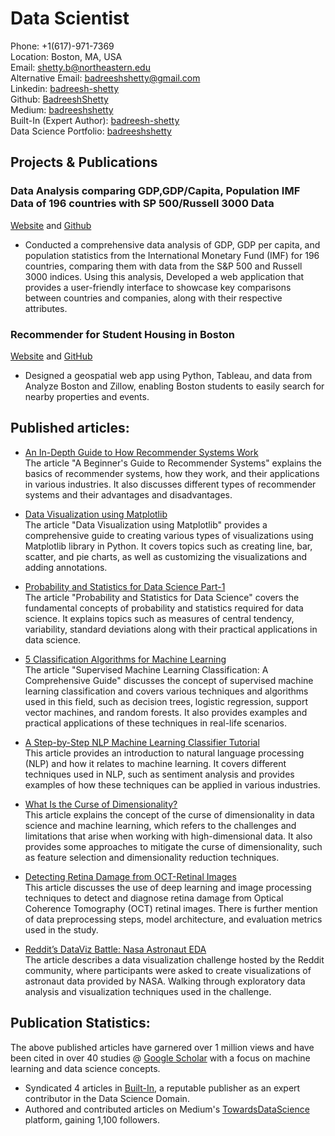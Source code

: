 # Data Scientist

Phone: +1(617)-971-7369 \
Location: Boston, MA, USA \
Email: <shetty.b@northeastern.edu> \
Alternative Email: <badreeshshetty@gmail.com> \
Linkedin: [badreesh-shetty](https://www.linkedin.com/in/badreesh-shetty/)    
Github: [BadreeshShetty](https://github.com/BadreeshShetty) \
Medium: [badreeshshetty](https://medium.com/@badreeshshetty) \
Built-In (Expert Author): [badreesh-shetty](https://builtin.com/authors/badreesh-shetty) \
Data Science Portfolio: [badreeshshetty](https://www.datascienceportfol.io/badreeshshetty)

             

## Projects & Publications

### Data Analysis comparing GDP,GDP/Capita, Population IMF Data of 196 countries with SP 500/Russell 3000 Data
[Website](https://badreeshshetty-gdp-ceo-check-app-xxsa6n.streamlit.app/) and [Github](https://github.com/BadreeshShetty/GDP-CEO-Check)
- Conducted a comprehensive data analysis of GDP, GDP per capita, and population statistics from the International Monetary Fund (IMF) for 196 countries, comparing them with data from the S&P 500 and Russell 3000 indices. Using this analysis, Developed a web application that provides a user-friendly interface to showcase key comparisons between countries and companies, along with their respective attributes.

### Recommender for Student Housing in Boston
[Website](https://badreeshshetty-housing-streamlit-heroku-viz-app-3u7yj7.streamlit.app/) and [GitHub](https://github.com/BadreeshShetty/Housing-Streamlit-Heroku)
- Designed a geospatial web app using Python, Tableau, and data from Analyze Boston and Zillow, enabling Boston students to easily search for nearby properties and events.


## Published articles:
- [An In-Depth Guide to How Recommender Systems Work](https://builtin.com/data-science/recommender-systems) \
The article "A Beginner's Guide to Recommender Systems" explains the basics of recommender systems, how they work, and their applications in various industries. It also discusses different types of recommender systems and their advantages and disadvantages.

- [Data Visualization using Matplotlib](https://medium.com/towards-data-science/data-visualization-using-matplotlib-16f1aae5ce70) \
The article "Data Visualization using Matplotlib" provides a comprehensive guide to creating various types of visualizations using Matplotlib library in Python. It covers topics such as creating line, bar, scatter, and pie charts, as well as customizing the visualizations and adding annotations.

- [Probability and Statistics for Data Science Part-1](https://medium.com/towards-data-science/probability-and-statistics-for-data-science-part-1-3eed6051c40d) \
The article "Probability and Statistics for Data Science" covers the fundamental concepts of probability and statistics required for data science. It explains topics such as measures of central tendency, variability, standard deviations along with their practical applications in data science.

- [5 Classification Algorithms for Machine Learning](https://builtin.com/data-science/supervised-machine-learning-classification) \
The article "Supervised Machine Learning Classification: A Comprehensive Guide" discusses the concept of supervised machine learning classification and covers various techniques and algorithms used in this field, such as decision trees, logistic regression, support vector machines, and random forests. It also provides examples and practical applications of these techniques in real-life scenarios.

- [A Step-by-Step NLP Machine Learning Classifier Tutorial](https://builtin.com/machine-learning/nlp-machine-learning) \
This article provides an introduction to natural language processing (NLP) and how it relates to machine learning. It covers different techniques used in NLP, such as sentiment analysis and provides examples of how these techniques can be applied in various industries.

- [What Is the Curse of Dimensionality?](https://builtin.com/data-science/curse-dimensionality) \
This article explains the concept of the curse of dimensionality in data science and machine learning, which refers to the challenges and limitations that arise when working with high-dimensional data. It also provides some approaches to mitigate the curse of dimensionality, such as feature selection and dimensionality reduction techniques.

- [Detecting Retina Damage from OCT-Retinal Images](https://medium.com/towards-data-science/detecting-retina-damage-from-oct-retinal-images-315b4af62938) \
This article discusses the use of deep learning and image processing techniques to detect and diagnose retina damage from Optical Coherence Tomography (OCT) retinal images. There is further mention of data preprocessing steps, model architecture, and evaluation metrics used in the study.

- [Reddit’s DataViz Battle: Nasa Astronaut EDA](https://medium.com/towards-data-science/reddits-dataviz-battle-nasa-astronaut-eda-6f34a59962e) \
The article describes a data visualization challenge hosted by the Reddit community, where participants were asked to create visualizations of astronaut data provided by NASA. Walking through exploratory data analysis and visualization techniques used in the challenge.


## Publication Statistics:
The above published articles have garnered over 1 million views and have been cited in over 40 studies @ [Google Scholar](https://scholar.google.com/citations?hl=en&user=Co3P1TwAAAAJ) with a focus on machine learning and data science concepts.

- Syndicated 4 articles in [Built-In](https://builtin.com/authors/badreesh-shetty), a reputable publisher as an expert contributor in the Data Science Domain.
- Authored and contributed articles on Medium's [TowardsDataScience](https://medium.com/@badreeshshetty) platform, gaining 1,100 followers.


